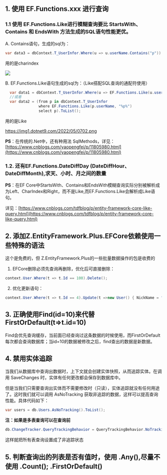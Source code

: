 ## 1. 使用 EF.Functions.xxx 进行查询

### 1.1 使用 EF.Functions.Like进行模糊查询要比 StartsWith、Contains 和 EndsWith 方法生成的SQL语句性能更优。

A. Contains语句，生成的sql为：

```C#
var data3 = dbContext.T_UserInfor.Where(u => u.userName.Contains("p")).ToList();
```

用的是charindex

![](https://img1.dotnet9.com/2022/05/0701.png)

B. EF.Functions.Like语句生成的sql为：（Like搭配SQL查询的通配符使用）

```C#
  var data1 = dbContext.T_UserInfor.Where(u => EF.Functions.Like(u.userName, "%p%")).ToList();
  //或者
  var data2 = (from p in dbContext.T_UserInfor
               where EF.Functions.Like(p.userName, "%p%")
               select p).ToList();
```

用的是Like

https://img1.dotnet9.com/2022/05/0702.png

**PS**：在传统的.Net中，还有种用法 SqlMethods，详见：[https://www.cnblogs.com/yaopengfei/p/11805980.html](https://www.cnblogs.com/yaopengfei/p/11805980.html)

### 1.2. 还有EF.Functions.DateDiffDay (DateDiffHour、DateDiffMonth),求天、小时、月之间的数量

**PS**：在EF Core中StartsWith、Contains和EndsWith模糊查询实际分别被解析成为Left、CharIndex和Right，而不是Like,而EF.Functions.Like会解析成Like语句。

详见：[https://www.cnblogs.com/tdfblog/p/entity-framework-core-like-query.html](https://www.cnblogs.com/tdfblog/p/entity-framework-core-like-query.html)
 

## 2. 添加Z.EntityFramework.Plus.EFCore依赖使用一些特殊的语法

这个是免费的，但 Z.EntityFramework.Plus的一些批量数据操作的包是收费的

1. EFCore删除必须先查询再删除，优化后可直接删除：

```C#
context.User.Where(t => t.Id == 100).Delete();
```

2. 优化更新语句：

```C#
context.User.Where(t => t.Id == 4).Update(t =>new User() { NickName = "2224114" ,Phone = "1234"} );
```
 
## 3. 正确使用Find(id=10)来代替FirstOrDefault(t=>t.id=10)

Find会优先查询缓存，当前面已经查询过这条数据的时候使用，而FirstOrDefault每次都会查询数据库；当id=10的数据被修改之后，find查出的数据是新数据。

## 4. 禁用实体追踪

当我们从数据库中查询出数据时，上下文就会创建实体快照，从而追踪实体。在调用 SaveChanges 时，实体有任何更改都会保存到数据库中。

但是当我们只需要查询出实体而不需要修改时（只读），实体追踪就没有任何用途了。这时我们就可以调用 AsNoTracking 获取非追踪的数据，这样可以提高查询性能。具体代码如下：

```C#
var users = db.Users.AsNoTracking().ToList();
```

**注：如果是多表查询可以在查询前**

```C#
db.ChangeTracker.QueryTrackingBehavior = QueryTrackingBehavior.NoTracking;
```

这样就把所有表查询设置成了非追踪状态

## 5. 判断查询出的列表是否有值时，使用 .Any(),尽量不使用 .Count(); .FirstOrDefault()